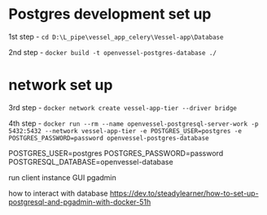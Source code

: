 <!-- https://github.com/docker-library/postgres -->

# Postgres development set up

1st step - ```cd D:\L_pipe\vessel_app_celery\Vessel-app\Database```

2nd step - ```docker build -t openvessel-postgres-database ./```

# network set up

3rd step - ```docker network create vessel-app-tier --driver bridge```

<!-- creating volumes is different from linux to windows https://github.com/docker/for-win/issues/497 -->
4th step - ```docker run --rm --name openvessel-postgresql-server-work -p 5432:5432 --network vessel-app-tier -e POSTGRES_USER=postgres -e POSTGRES_PASSWORD=password openvessel-postgres-database```

POSTGRES_USER=postgres
POSTGRES_PASSWORD=password
POSTGRESQL_DATABASE=openvessel-database

<!-- docker run bitnami/postgresql:14 -e POSTGRES_USER=postgres -e POSTGRESQL_PASSWORD=password123 -->

run client instance GUI pgadmin

how to interact with database
https://dev.to/steadylearner/how-to-set-up-postgresql-and-pgadmin-with-docker-51h

<!-- 4th step - docker run -it -p 5432:5432 --rm --network app-tier postgresql-server-work psql -h postgresql -U postgres -->